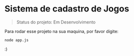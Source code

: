 <h1>Sistema de cadastro de Jogos</h1>

>Status do projeto: Em Desenvolvimento

Para rodar esse projeto na sua maquina, por favor digite:

```
node app.js
```
:)
